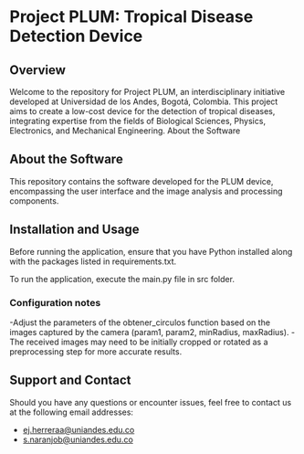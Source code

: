# Project PLUM: Tropical Disease Detection Device

## Overview

Welcome to the repository for Project PLUM, an interdisciplinary initiative developed at Universidad de los Andes, Bogotá, Colombia. This project aims to create a low-cost device for the detection of tropical diseases, integrating expertise from the fields of Biological Sciences, Physics, Electronics, and Mechanical Engineering.
About the Software

## About the Software

This repository contains the software developed for the PLUM device, encompassing the user interface and the image analysis and processing components.

## Installation and Usage

Before running the application, ensure that you have Python installed along with the packages listed in requirements.txt.

To run the application, execute the main.py file in src folder.

### Configuration notes
-Adjust the parameters of the obtener_circulos function based on the images captured by the camera (param1, param2, minRadius, maxRadius).
-The received images may need to be initially cropped or rotated as a preprocessing step for more accurate results.

## Support and Contact 
Should you have any questions or encounter issues, feel free to contact us at the following email addresses:
- ej.herreraa@uniandes.edu.co
- s.naranjob@uniandes.edu.co
